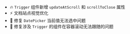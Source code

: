 - 🔥 `Trigger` 组件新增 `updateAtScroll` 和 `scrollToClose` 属性
- ⚡️ 文档站点视觉优化
- 🐞 修复 `DatePicker` 当前值无法选中问题
- 🐞 修复涉及 `Trigger` 的组件在容器滚动无法跟随的问题
